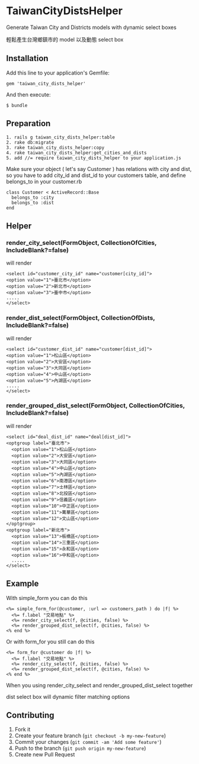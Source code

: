 # TaiwanCityDistsHelper

Generate Taiwan City and Districts models with dynamic select boxes

輕鬆產生台灣鄉鎮市的 model 以及動態 select box

## Installation

Add this line to your application's Gemfile:

    gem 'taiwan_city_dists_helper'

And then execute:

    $ bundle

## Preparation

    1. rails g taiwan_city_dists_helper:table
    2. rake db:migrate
    3. rake taiwan_city_dists_helper:copy
    4. rake taiwan_city_dists_helper:get_cities_and_dists
    5. add //= require taiwan_city_dists_helper to your application.js

Make sure your object ( let's say Customer ) has relations with city and dist, so you have to
add city\_id and dist\_id to your customers table, and define belongs_to in your customer.rb

    class Customer < ActiveRecord::Base
      belongs_to :city
      belongs_to :dist
    end

## Helper

### render\_city\_select(FormObject, CollectionOfCities, IncludeBlank?=false)
will render

    <select id="customer_city_id" name="customer[city_id]">
    <option value="1">臺北市</option>
    <option value="2">新北市</option>
    <option value="3">臺中市</option>
    .....
    </select>

### render\_dist\_select(FormObject, CollectionOfDists, IncludeBlank?=false)
will render

    <select id="customer_dist_id" name="customer[dist_id]">
    <option value="1">松山區</option>
    <option value="2">大安區</option>
    <option value="3">大同區</option>
    <option value="4">中山區</option>
    <option value="5">內湖區</option>
    .....
    </select>

### render\_grouped\_dist\_select(FormObject, CollectionOfCities, IncludeBlank?=false)
will render

    <select id="deal_dist_id" name="deal[dist_id]">
    <optgroup label="臺北市">
      <option value="1">松山區</option>
      <option value="2">大安區</option>
      <option value="3">大同區</option>
      <option value="4">中山區</option>
      <option value="5">內湖區</option>
      <option value="6">南港區</option>
      <option value="7">士林區</option>
      <option value="8">北投區</option>
      <option value="9">信義區</option>
      <option value="10">中正區</option>
      <option value="11">萬華區</option>
      <option value="12">文山區</option>
    </optgroup>
    <optgroup label="新北市">
      <option value="13">板橋區</option>
      <option value="14">三重區</option>
      <option value="15">永和區</option>
      <option value="16">中和區</option>
      .....
    </select>

## Example

With simple\_form you can do this

    <%= simple_form_for(@customer, :url => customers_path ) do |f| %>
      <%= f.label "交易地點" %>
      <%= render_city_select(f, @cities, false) %>
      <%= render_grouped_dist_select(f, @cities, false) %>
    <% end %>

Or with form\_for you still can do this

    <%= form_for @customer do |f| %>
      <%= f.label "交易地點" %>
      <%= render_city_select(f, @cities, false) %>
      <%= render_grouped_dist_select(f, @cities, false) %>
    <% end %>

When you using render\_city\_select and render\_grouped\_dist\_select together

dist select box will dynamic filter matching options

## Contributing

1. Fork it
2. Create your feature branch (`git checkout -b my-new-feature`)
3. Commit your changes (`git commit -am 'Add some feature'`)
4. Push to the branch (`git push origin my-new-feature`)
5. Create new Pull Request
